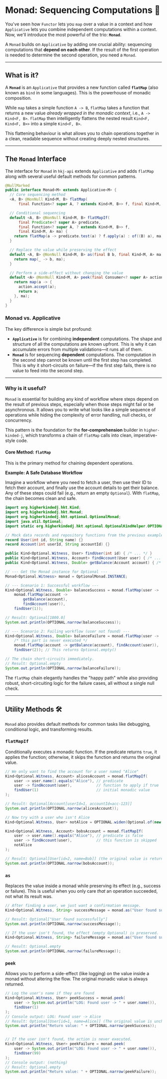 # Monad: Sequencing Computations 🔗

You've seen how `Functor` lets you `map` over a value in a context and how `Applicative` lets you combine independent computations within a context. Now, we'll introduce the most powerful of the trio: **`Monad`**.

A `Monad` builds on `Applicative` by adding one crucial ability: sequencing computations that **depend on each other**. If the result of the first operation is needed to determine the second operation, you need a `Monad`.

---

## What is it?

A **`Monad`** is an `Applicative` that provides a new function called **`flatMap`** (also known as `bind` in some languages). This is the powerhouse of monadic composition.

While `map` takes a simple function `A -> B`, `flatMap` takes a function that returns a new value *already wrapped in the monadic context*, i.e., `A -> Kind<F, B>`. `flatMap` then intelligently flattens the nested result `Kind<F, Kind<F, B>>` into a simple `Kind<F, B>`.

This flattening behaviour is what allows you to chain operations together in a clean, readable sequence without creating deeply nested structures.

---

## The `Monad` Interface

The interface for `Monad` in `hkj-api` extends `Applicative` and adds `flatMap` along with several useful default methods for common patterns.

``` java
@NullMarked
public interface Monad<M> extends Applicative<M> {
  // Core sequencing method
  <A, B> @NonNull Kind<M, B> flatMap(
      final Function<? super A, ? extends Kind<M, B>> f, final Kind<M, A> ma);

  // Conditional sequencing
  default <A, B> @NonNull Kind<M, B> flatMapIf(
      final Predicate<? super A> predicate,
      final Function<? super A, ? extends Kind<M, B>> f,
      final Kind<M, A> ma) {
    return flatMap(a -> predicate.test(a) ? f.apply(a) : of((B) a), ma);
  }

  // Replace the value while preserving the effect
  default <A, B> @NonNull Kind<M, B> as(final B b, final Kind<M, A> ma) {
    return map(_ -> b, ma);
  }

  // Perform a side-effect without changing the value
  default <A> @NonNull Kind<M, A> peek(final Consumer<? super A> action, final Kind<M, A> ma) {
    return map(a -> {
      action.accept(a);
      return a;
    }, ma);
  }
}
```

### Monad vs. Applicative

The key difference is simple but profound:

* **`Applicative`** is for combining **independent** computations. The shape and structure of all the computations are known upfront. This is why it can accumulate errors from multiple validations—it runs all of them.
* **`Monad`** is for sequencing **dependent** computations. The computation in the second step cannot be known until the first step has completed. This is why it short-circuits on failure—if the first step fails, there is no value to feed into the second step.

---

### Why is it useful?

`Monad` is essential for building any kind of workflow where steps depend on the result of previous steps, especially when those steps might fail or be asynchronous. It allows you to write what looks like a simple sequence of operations while hiding the complexity of error handling, null checks, or concurrency.

This pattern is the foundation for the **for-comprehension** builder in `higher-kinded-j`, which transforms a chain of `flatMap` calls into clean, imperative-style code.

#### Core Method: `flatMap`

This is the primary method for chaining dependent operations.

**Example: A Safe Database Workflow**

Imagine a workflow where you need to fetch a user, then use their ID to fetch their account, and finally use the account details to get their balance. Any of these steps could fail (e.g., return an empty `Optional`). With `flatMap`, the chain becomes clean and safe.

``` java
import org.higherkindedj.hkt.Kind;
import org.higherkindedj.hkt.Monad;
import org.higherkindedj.hkt.optional.OptionalMonad;
import java.util.Optional;
import static org.higherkindedj.hkt.optional.OptionalKindHelper.OPTIONAL;

// Mock data records and repository functions from the previous example...
record User(int id, String name) {}
record Account(int userId, String accountId) {}

public Kind<Optional.Witness, User> findUser(int id) { /* ... */ }
public Kind<Optional.Witness, Account> findAccount(User user) { /* ... */ }
public Kind<Optional.Witness, Double> getBalance(Account account) { /* ... */ }

// --- Get the Monad instance for Optional ---
Monad<Optional.Witness> monad = OptionalMonad.INSTANCE;

// --- Scenario 1: Successful workflow ---
Kind<Optional.Witness, Double> balanceSuccess = monad.flatMap(user ->
    monad.flatMap(account ->
        getBalance(account),
        findAccount(user)),
    findUser(1));

// Result: Optional[1000.0]
System.out.println(OPTIONAL.narrow(balanceSuccess));

// --- Scenario 2: Failing workflow (user not found) ---
Kind<Optional.Witness, Double> balanceFailure = monad.flatMap(user ->
    /* this part is never executed */
    monad.flatMap(account -> getBalance(account), findAccount(user)),
    findUser(2)); // This returns Optional.empty()

// The chain short-circuits immediately.
// Result: Optional.empty
System.out.println(OPTIONAL.narrow(balanceFailure));
```

The `flatMap` chain elegantly handles the "happy path" while also providing robust, short-circuiting logic for the failure cases, all without a single null check.

---

## Utility Methods 🛠️

`Monad` also provides default methods for common tasks like debugging, conditional logic, and transforming results.

### `flatMapIf`

Conditionally executes a monadic function. If the predicate returns `true`, it applies the function; otherwise, it skips the function and returns the original value.

``` java
// We only want to find the account for a user named "Alice"
Kind<Optional.Witness, Account> alicesAccount = monad.flatMapIf(
    user -> user.name().equals("Alice"), // predicate
    user -> findAccount(user),           // function to apply if true
    findUser(1)                          // initial monadic value
);

// Result: Optional[Account[userId=1, accountId=acc-123]]
System.out.println(OPTIONAL.narrow(alicesAccount));

// Now try with a user who isn't Alice
Kind<Optional.Witness, User> notAlice = OPTIONAL.widen(Optional.of(new User(2, "Bob")));

Kind<Optional.Witness, Account> bobsAccount = monad.flatMapIf(
    user -> user.name().equals("Alice"), // predicate is false
    user -> findAccount(user),           // this function is skipped
    notAlice
);

// Result: Optional[User[id=2, name=Bob]] (the original value is returned)
System.out.println(OPTIONAL.narrow(bobsAccount));
```

### `as`

Replaces the value inside a monad while preserving its effect (e.g., success or failure). This is useful when you only care *that* an operation succeeded, not what its result was.

``` java
// After finding a user, we just want a confirmation message.
Kind<Optional.Witness, String> successMessage = monad.as("User found successfully", findUser(1));

// Result: Optional["User found successfully"]
System.out.println(OPTIONAL.narrow(successMessage));

// If the user isn't found, the effect (empty Optional) is preserved.
Kind<Optional.Witness, String> failureMessage = monad.as("User found successfully", findUser(99));

// Result: Optional.empty
System.out.println(OPTIONAL.narrow(failureMessage));
```

### `peek`

Allows you to perform a side-effect (like logging) on the value inside a monad without altering the flow. The original monadic value is always returned.

``` java
// Log the user's name if they are found
Kind<Optional.Witness, User> peekSuccess = monad.peek(
    user -> System.out.println("LOG: Found user -> " + user.name()),
    findUser(1)
);
// Console output: LOG: Found user -> Alice
// Result: Optional[User[id=1, name=Alice]] (The original value is unchanged)
System.out.println("Return value: " + OPTIONAL.narrow(peekSuccess));


// If the user isn't found, the action is never executed.
Kind<Optional.Witness, User> peekFailure = monad.peek(
    user -> System.out.println("LOG: Found user -> " + user.name()),
    findUser(99)
);
// Console output: (nothing)
// Result: Optional.empty
System.out.println("Return value: " + OPTIONAL.narrow(peekFailure));
```
